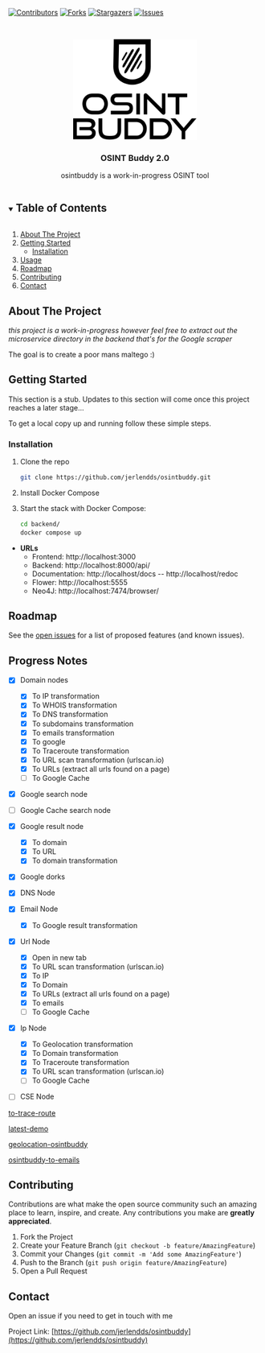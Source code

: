 [![Contributors][contributors-shield]][contributors-url]
[![Forks][forks-shield]][forks-url]
[![Stargazers][stars-shield]][stars-url]
[![Issues][issues-shield]][issues-url]

<br />

<p align="center">
  <a href="https://github.com/jerlendds/osintbuddy">
    <img src="./docs/assets/logo-watermark.svg" height="200px" alt="OSINT Buddy Logo">
  </a>




  <h3 align="center">OSINT Buddy 2.0</h3>

  <p align="center">
    osintbuddy is a work-in-progress OSINT tool
    <br />  </p></p>



<!-- TABLE OF CONTENTS -->

<details open="open">
  <summary><h2 style="display: inline-block">Table of Contents</h2></summary>
  <ol>
    <li>
      <a href="#about-the-project">About The Project</a>
    </li>
    <li>
      <a href="#getting-started">Getting Started</a>
      <ul>
        <li><a href="#installation">Installation</a></li>
      </ul>
    </li>
    <li><a href="#usage">Usage</a></li>
    <li><a href="#roadmap">Roadmap</a></li>
    <li><a href="#contributing">Contributing</a></li>
    <li><a href="#contact">Contact</a></li>
  </ol>
</details>




<!-- ABOUT THE PROJECT -->
## About The Project

*this project is a work-in-progress however feel free to extract out the microservice directory in the backend that's for the Google scraper*

The goal is to create a poor mans maltego :)


<!-- GETTING STARTED -->

## Getting Started

This section is a stub. Updates to this section will come once this project reaches a later stage...


To get a local copy up and running follow these simple steps.

### Installation

1. Clone the repo
   ```sh
   git clone https://github.com/jerlendds/osintbuddy.git
   ```
   
2. Install Docker Compose

3. Start the stack with Docker Compose:

   ```sh
   cd backend/
   docker compose up
   ```

 - **URLs**
    - Frontend: http://localhost:3000
    - Backend: http://localhost:8000/api/
    - Documentation: http://localhost/docs -- http://localhost/redoc
    - Flower: http://localhost:5555
    - Neo4J: http://localhost:7474/browser/

<!-- 



mk-fg recommendations: 
nmap with os fingerprinting options, metasploit/w3af scan, ssh whoarethey using corpus of pubkeys from github ( https://www.agwa.name/blog/post/whoarethey ), torrent activity for IP (from DHT and such, e.g. https://iknowwhatyoudownload.com/ but better data/targeting), dns name(s) for IP via various leaky protocols and related IPs from that (e.g. TLS cert altnames, SMTP, etc), spam-lists/dmarc reputation for IP/name, info on services and keys associated with name(s) from TXT/SRV records, address' AS BGP info

moddy recommendations:
math, map, reduce, filter, zip and zipwith function blocks


Awesome site: https://www.jsonapi.co/public-api

https://github.com/danielmiessler/SecLists/tree/master/Discovery/DNS


COMB breach @todo add password searching
magnet:?xt=urn:btih:7ffbcd8cee06aba2ce6561688cf68ce2addca0a3&dn=BreachCompilation&tr=udp%3A%2F%2Ftracker.openbittorrent.com%3A80&tr=udp%3A%2F%2Ftracker.leechers-paradise.org%3A6969&tr=udp%3A%2F%2Ftracker.coppersurfer.tk%3A6969&tr=udp%3A%2F%2Fglotorrents.pw%3A6969&tr=udp%3A%2F%2Ftracker.opentrackr.org%3A1337


@todo VirusTotal
https://developers.virustotal.com/v2.0/reference/getting-started

@todo URLhaus
https://urlhaus-api.abuse.ch/

@todo google safe browsing
https://developers.google.com/safe-browsing/

@todo alienvault
https://otx.alienvault.com/api

@todo abuse ip db
https://docs.abuseipdb.com/#introduction

@todo https://builtwith.com/


@todo https://sploitus.com/

@todo https://nvd.nist.gov/

@todo https://www.reddit.com/dev/api/

@todo https://github.com/JustAnotherArchivist/snscrape


@todo username finder
https://whatsmyname.app/

@todo
https://github.com/Greyjedix/Profil3r - Profil3r is an OSINT tool that allows you to find potential profiles of a person on social networks, as well as their email addresses. This program also alerts you to the presence of a data leak for the found emails.

@todo https://epieos.com/

@todo https://github.com/megadose/holehe
https://os2int.com/toolbox/verifying-and-investigating-email-addresses-with-holehe/

https://github.com/kpcyrd/sn0int

https://github.com/DataSploit/datasploit


https://github.com/mxrch/ghunt
 -->



<!-- ROADMAP -->

## Roadmap

See the [open issues](https://github.com/jerlendds/osintbuddy/issues) for a list of proposed features (and known issues).



## Progress Notes
- [x] Domain nodes
  - [x] To IP transformation
  - [x] To WHOIS transformation
  - [x] To DNS transformation
  - [x] To subdomains transformation
  - [x] To emails transformation
  - [x] To google
  - [x] To Traceroute transformation
  - [x] To URL scan transformation (urlscan.io)
  - [x] To URLs (extract all urls found on a page)
  - [ ] To Google Cache
- [x] Google search node
- [ ] Google Cache search node
- [x] Google result node
  - [x] To domain
  - [x] To URL
  - [x] To domain transformation
- [x] Google dorks
- [x] DNS Node
- [x] Email Node
  - [x] To Google result transformation
- [x] Url Node
  - [x] Open in new tab
  - [x] To URL scan transformation (urlscan.io)
  - [x] To IP
  - [x] To Domain
  - [x] To URLs (extract all urls found on a page)
  - [x] To emails
  - [ ] To Google Cache
- [x] Ip Node
  - [x] To Geolocation transformation
  - [x] To Domain transformation
  - [x] To Traceroute transformation
  - [x] To URL scan transformation (urlscan.io)
  - [ ] To Google Cache
- [ ] CSE Node


[to-trace-route](https://user-images.githubusercontent.com/29207058/218284782-470b3d8d-480d-4b4e-9fca-1c2c34d94fee.webm)


[latest-demo](https://user-images.githubusercontent.com/29207058/218184452-27809ec8-f68b-43d1-8e65-d83b56b153d8.webm)
  

[geolocation-osintbuddy](https://user-images.githubusercontent.com/29207058/218282847-f8eccc15-c5b9-4b95-916c-c2421f49b24d.webm)


[osintbuddy-to-emails](https://user-images.githubusercontent.com/29207058/218228524-609a9ef6-e4d6-4d30-ba20-9c9617623b9e.webm)


<!-- CONTRIBUTING -->
## Contributing

Contributions are what make the open source community such an amazing place to learn, inspire, and create. Any contributions you make are **greatly appreciated**.

1. Fork the Project
2. Create your Feature Branch (`git checkout -b feature/AmazingFeature`)
3. Commit your Changes (`git commit -m 'Add some AmazingFeature'`)
4. Push to the Branch (`git push origin feature/AmazingFeature`)
5. Open a Pull Request



<!-- CONTACT -->
## Contact

Open an issue if you need to get in touch with me

Project Link: [https://github.com/jerlendds/osintbuddy](https://github.com/jerlendds/osintbuddy)



<!-- MARKDOWN LINKS & IMAGES -->
<!-- https://www.markdownguide.org/basic-syntax/#reference-style-links -->
[contributors-shield]: https://img.shields.io/github/contributors/jerlendds/osintbuddy.svg?style=for-the-badge
[contributors-url]: https://github.com/jerlendds/osintbuddy/graphs/contributors
[forks-shield]: https://img.shields.io/github/forks/jerlendds/osintbuddy.svg?style=for-the-badge
[forks-url]: https://github.com/jerlendds/osintbuddy/network/members
[stars-shield]: https://img.shields.io/github/stars/jerlendds/osintbuddy.svg?style=for-the-badge
[stars-url]: https://github.com/jerlendds/osintbuddy/stargazers
[issues-shield]: https://img.shields.io/github/issues/jerlendds/osintbuddy.svg?style=for-the-badge
[issues-url]: https://github.com/jerlendds/osintbuddy/issues

